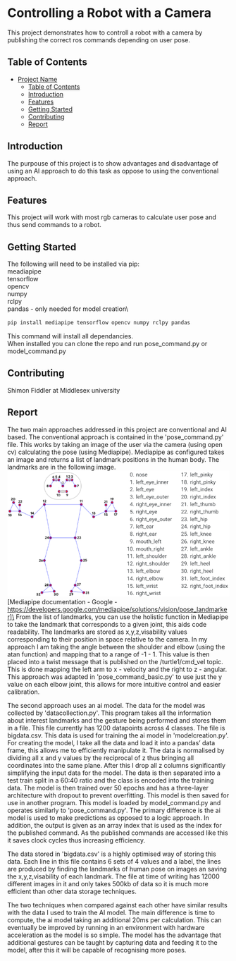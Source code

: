 # Controlling a Robot with a Camera

This project demonstrates how to controll a robot with a camera by publishing the correct ros commands depending on user pose.

## Table of Contents

- [Project Name](#project-name)
  - [Table of Contents](#table-of-contents)
  - [Introduction](#introduction)
  - [Features](#features)
  - [Getting Started](#getting-started)
  - [Contributing](#contributing)
  - [Report](#report)

## Introduction

The purpouse of this project is to show advantages and disadvantage of using an AI approach to do this task as oppose to using the conventional approach.

## Features

This project will work with most rgb cameras to calculate user pose and thus send commands to a robot.

## Getting Started

The following will need to be installed via pip:\
meadiapipe\
tensorflow\
opencv\
numpy\
rclpy\
pandas - only needed for model creation\

```bash
pip install mediapipe tensorflow opencv numpy rclpy pandas
```
This command will install all dependancies.\
When installed you can clone the repo and run pose_command.py or model_command.py

## Contributing

Shimon Fiddler at Middlesex university

## Report
The two main approaches addressed in this project are conventional and AI based. The conventional approach is contained in the 'pose_command.py' file. This works by taking an image of the user via the camera (using open cv) calculating the pose (using Mediapipe). Mediapipe as configured takes an image and returns a list of landmark positions in the human body. The landmarks are in the following image.\
![Mediapipe Landmarks](image.png)\
[Mediapipe documentation - Google - https://developers.google.com/mediapipe/solutions/vision/pose_landmarker]\
From the list of landmarks, you can use the holistic function in Mediapipe to take the landmark that corresponds to a given joint, this aids code readability. The landmarks are stored as x,y,z,visability values corresponding to their position in space relative to the camera. In my approach I am taking the angle between the shoulder and elbow (using the atan function) and mapping that to a range of -1 - 1. This value is then placed into a twist message that is published on the /turtle1/cmd_vel topic. This is done mapping the left arm to x - velocity and the right to z - angular. This approach was adapted in 'pose_command_basic.py' to use just the y value on each elbow joint, this allows for more intuitive control and easier calibration.

The second approach uses an ai model. The data for the model was collected by 'datacollection.py'. This program takes all the information about interest landmarks and the gesture being performed and stores them in a file. This file currently has 1200 datapoints across 4 classes. The file is bigdata.csv. This data is used for training the ai model in 'modelcreation.py'. For creating the model, I take all the data and load it into a pandas’ data frame, this allows me to efficiently manipulate it. The data is normalised by dividing all x and y values by the reciprocal of z thus bringing all coordinates into the same plane. After this I drop all z columns significantly simplifying the input data for the model. The data is then separated into a test train split in a 60:40 ratio and the class is encoded into the training data. The model is then trained over 50 epochs and has a three-layer architecture with dropout to prevent overfitting. This model is then saved for use in another program. This model is loaded by model_command.py and operates similarly to 'pose_command.py'. The primary difference is the ai model is used to make predictions as opposed to a logic approach. In addition, the output is given as an array index that is used as the index for the published command. As the published commands are accessed like this it saves clock cycles thus increasing efficiency.

The data stored in 'bigdata.csv' is a highly optimised way of storing this data. Each line in this file contains 6 sets of 4 values and a label, the lines are produced by finding the landmarks of human pose on images an saving the x,y,z,visability of each landmark. The file at time of writing has 12000 different images in it and only takes 500kb of data so it is much more efficient than other data storage techniques.

The two techniques when compared against each other have similar results with the data I used to train the AI model. The main difference is time to compute, the ai model taking an additional 20ms per calculation. This can eventually be improved by running in an environment with hardware acceleration as the model is so simple. The model has the advantage that additional gestures can be taught by capturing data and feeding it to the model, after this it will be capable of recognising more poses. 